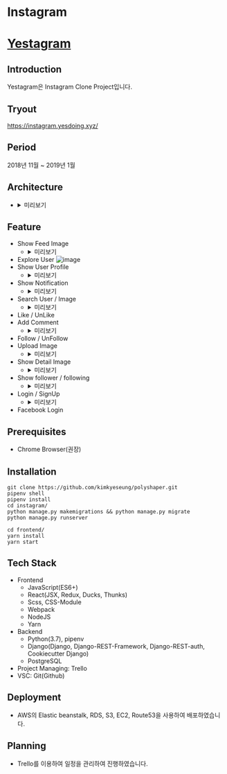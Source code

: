 # Instagram 

# [Yestagram](https://instagram.yesdoing.xyz/)

## Introduction
Yestagram은 Instagram Clone Project입니다. 

## Tryout
<https://instagram.yesdoing.xyz/>

## Period
2018년 11월 ~ 2019년 1월

## Architecture
- <details>
  <summary>미리보기</summary>
  <div markdown="1">
  <img src="https://cloudcraft.co/view/39798db5-21f6-4ebf-968c-d0b0fe3f3463?key=_yTft9psUrK9gSV7HG7MJw"/>
  </div>
  </details>

## Feature
- Show Feed Image
  - <details>
    <summary>미리보기</summary>
    <div markdown="1">

    </div>
    </details>
- Explore User
![image](https://drive.google.com/file/d/1CscR-6jya5CQ5cjgrYefdEBgZc_WYZqY/view?usp=sharing)
- Show User Profile
  - <details>
    <summary>미리보기</summary>
    <div markdown="1">
    <img src="https://drive.google.com/open?id=1RjtDaf3GCBqGkMnthy0AQIQbQNHvVAGP" />
    </div>
    </details>
- Show Notification
  - <details>
    <summary>미리보기</summary>
    <div markdown="1">

    </div>
    </details>
- Search User / Image
  - <details>
    <summary>미리보기</summary>
    <div markdown="1">
    <img src="https://drive.google.com/open?id=1MaYWrDq51VL9snBzx7c4xNtQ0VBClkO4"/>
    </div>
    </details>
- Like / UnLike
- Add Comment
  - <details>
    <summary>미리보기</summary>
    <div markdown="1">
    <img src="https://drive.google.com/open?id=1aOY0jEwgtFfccXgTI5IdiLHaP47zjxhj"/>
    </div>
    </details>
- Follow / UnFollow
- Upload Image
  - <details>
    <summary>미리보기</summary>
    <div markdown="1">
    
    </div>
    </details>
- Show Detail Image
  - <details>
    <summary>미리보기</summary>
    <div markdown="1">
        
    </div>
    </details>
- Show follower / following 
  - <details>
    <summary>미리보기</summary>
    <div markdown="1">
    <img src="https://drive.google.com/open?id=1fEgcpZAx_c3zLb2vTCoCOvB8fU18Yr7u" />
    </div>
    </details>
- Login / SignUp
  - <details>
    <summary>미리보기</summary>
    <div markdown="1">
    <img src="https://drive.google.com/open?id=1D2Nim7cii_uBBwbXR9QMWPh8_u2laRYD" />
    <img src="https://drive.google.com/open?id=1ww6r9Dvp8FaqkDhrtYtOL0FiArTm3th7" />
    </div>
    </details>
- Facebook Login

## Prerequisites
- Chrome Browser(권장)

## Installation
```
git clone https://github.com/kimkyeseung/polyshaper.git
pipenv shell
pipenv install 
cd instagram/
python manage.py makemigrations && python manage.py migrate
python manage.py runserver

cd frontend/
yarn install 
yarn start
```

## Tech Stack
- Frontend
    - JavaScript(ES6+)
    - React(JSX, Redux, Ducks, Thunks)
    - Scss, CSS-Module
    - Webpack
    - NodeJS
    - Yarn
- Backend
    - Python(3.7), pipenv
    - Django(Django, Django-REST-Framework, Django-REST-auth, Cookiecutter Django)
    - PostgreSQL
- Project Managing: Trello
- VSC: Git(Github)

## Deployment
- AWS의 Elastic beanstalk, RDS, S3, EC2, Route53을 사용하여 배포하였습니다. 

## Planning
- Trello를 이용하여 일정을 관리하여 진행하였습니다. 

